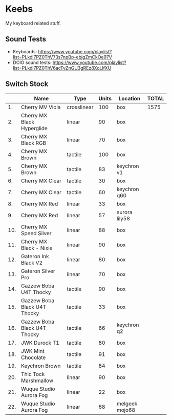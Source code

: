# Keebs

My keyboard related stuff.

## Sound Tests

* Keyboards: https://www.youtube.com/playlist?list=PLkdl7PZ0ThV73s7npBp-ebjgZmCkOe97V
* DOIO sound tests: https://www.youtube.com/playlist?list=PLkdl7PZ0ThV6acTvZnGU3gREz8XoLlfXU


## Switch Stock

| |Name                                 |Type       |Units|Location    |TOTAL|
|---|-------------------------------------|-----------|-----|------------|-----|
|1. |Cherry MV Viola                     |crosslinear|100  |box         |1575|
|2. |Cherry MX Black Hyperglide          |linear     |90   |box         |     |
|3. |Cherry MX Black RGB                 |linear     |70   |box         |     |
|4. |Cherry MX Brown                     |tactile    |100  |box         |     |
|5. |Cherry MX Brown                     |tactile    |83   |keychron v1 |     |
|6. |Cherry MX Clear                     |tactile    |30   |box         |     |
|7. |Cherry MX Clear                     |tactile    |60   |keychron q60         |     |
|8. |Cherry MX Red                       |linear     |33   |box         |     |
|9. |Cherry MX Red                       |linear     |57   |aurora lily58|     |
|10. |Cherry MX Speed Silver              |linear     |88   |box         |     |
|11. |Cherry MX Black - Nixie            |linear     |90   |box         |     |
|12. |Gateron Ink Black V2                |linear     |80   |box         |     |
|13. |Gateron Silver Pro                  |linear     |70   |box         |     |
|14. |Gazzew Boba U4T Thocky              |tactile    |90   |box         |     |
|15. |Gazzew Boba Black U4T Thocky        |tactile    |33   |box         |     |
|16. |Gazzew Boba Black U4T Thocky        |tactile    |66   |keychron q2         |     |
|17. |JWK Durock T1                       |tactile    |80   |box         |     |
|18. |JWK Mint Chocolate                  |tactile    |91   |box         |     |
|19. |Keychron Brown                      |tactile    |84   |box         |     |
|20. |Thic Tock Marshmallow               |linear     |90   |box         |     |
|21. |Wuque Studio Aurora Fog             |linear     |22   |box         |     |
|22. |Wuque Studio Aurora Fog             |linear     |68   |melgeek mojo68|     |
